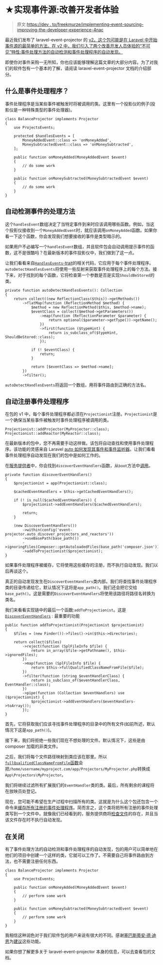 # ★实现事件源:改善开发者体验

> 原文:[https://dev . to/freekmurze/implementing-event-sourcing-improving-the-developer-experience-4nac](https://dev.to/freekmurze/implementing-event-sourcing-improving-the-developer-experience-4nac)

最近我们发布了 laravel-event-projector 的 [v2。这个包可能是在 Laravel 中开始事件源的最简单的方法。在 v2 中，我们引入了两个改善开发人员体验的“不可见”特性:事件处理方法的自动检测和事件处理程序的自动发现。](https://freek.dev/laravel-event-projector-v2-has-been-released)

即使你对事件采购一无所知，你也应该能够理解这篇文章的大部分内容。为了对我们的软件包有一个基本的了解，请阅读 laravel-event-projector 文档的介绍部分。

## [](#what-are-event-handlers)什么是事件处理程序？

事件处理程序是当某些事件被触发时将被调用的类。这里有一个投影仪的例子(投影仪是一种特殊类型的事件处理器)。

```
class BalanceProjector implements Projector
{
    use ProjectsEvents;

    protected $handlesEvents = [
        MoneyAddedEvent::class => 'onMoneyAdded',
        MoneySubtractedEvent::class => 'onMoneySubtracted',
    ];

    public function onMoneyAdded(MoneyAddedEvent $event)
    {
        // do some work
    }

    public function onMoneySubtracted(MoneySubtractedEvent $event)
    {
        // do some work
    }
} 
```

## [](#auto-detect-event-handling-methods)自动检测事件的处理方法

这个`handlesEvent`数组决定了当特定事件到来时应该调用哪些函数。例如，当这个投影仪接收到一个`MoneyAddedEvent`时，就应该调用`onMoneyAdded`函数。如果你看一下这个函数，你会发现我们想要接收的事件是类型暗示的。

如果用户不必编写一个`handlesEvent`数组，并且软件包会自动调用提示事件的函数，这不是很酷吗？在最新版本的事件投影仪中，我们做到了这一点。

让我们看看来自[`HandlesEvents`-trait](https://github.com/spatie/laravel-event-projector/blob/47f9d7a6479a1860e91956229a4463a706559c68/src/EventHandlers/HandlesEvents.php)的相关代码，它应用于每个事件处理程序。`autoDetectHandlesEvents`将使用一些反射来获取事件处理程序上的每个方法。接下来，对于找到的每个函数，它将检查第一个参数是否是实现`ShouldBeStored`的类。

```
private function autoDetectHandlesEvents(): Collection
{
    return collect((new ReflectionClass($this))->getMethods())
        ->flatMap(function (ReflectionMethod $method) {
            $method = new ReflectionMethod($this, $method->name);
            $eventClass = collect($method->getParameters())
                ->map(function (ReflectionParameter $parameter) {
                    return optional($parameter->getType())->getName();
                })
                ->first(function ($typeHint) {
                    return is_subclass_of($typeHint, ShouldBeStored::class);
                });

            if (! $eventClass) {
                return;
            }

            return [$eventClass => $method->name];
        })
        ->filter(); 
```

`autoDetectHandlesEvents`将返回一个数组，用将事件路由到正确的方法名。

## [](#auto-register-event-handlers)自动注册事件处理程序

在包的 v1 中，每个事件处理程序都必须在`Projectionist`注册。`Projectionist`是一个确保当某些事件被触发时事件处理程序被调用的类。

```
Projectionist::addProjector(MyProjector::class);
Projectionist::addReactor(MyReactor::class); 
```

在最新版本的包中，您不再需要手动这样做。该包将自动查找和使用事件处理程序。该功能的灵感来自 Laravel [auto 如何发现其事件和事件监听器](https://blog.laravel.com/automatic-event-listener-discovery)。让我们看看事件处理程序自动发现在我们的包中是如何工作的。

在[服务提供者](https://github.com/spatie/laravel-event-projector/blob/a7d6eb956ec7f225aa2fe0cd85ff81710dbe048c/src/EventProjectorServiceProvider.php)中，你会找到`discoverEventHandlers`函数，从`boot`方法中[调用](https://github.com/spatie/laravel-event-projector/blob/47f9d7a6479a1860e91956229a4463a706559c68/src/EventProjectorServiceProvider.php#L35)。

```
private function discoverEventHandlers()
{
    $projectionist = app(Projectionist::class);

    $cachedEventHandlers = $this->getCachedEventHandlers();

    if (! is_null($cachedEventHandlers)) {
        $projectionist->addEventHandlers($cachedEventHandlers);

        return;
    }

    (new DiscoverEventHandlers())
        ->within(config('event-projector.auto_discover_projectors_and_reactors'))
        ->useBasePath(base_path())
        ->ignoringFiles(Composer::getAutoloadedFiles(base_path('composer.json')))
        ->addToProjectionist($projectionist);
} 
```

如果事件处理程序被缓存，它将使用这些缓存的注册，而不执行自动发现。我们以后再谈这个。

真正的自动发现发生在`DiscoverEventHandlers`类内部。我们将查找事件处理程序类的目录传递给它，默认情况下这将是`app_path()`。我们还会把它交给`base_path()`。这是需要的`DiscoverEventHandlers`将使用该路径将路径名转换为类名。

我们来看看实现链中的最后一个函数:`addToProjectionist`。这是 [`DiscoverEventHandlers`](https://github.com/spatie/laravel-event-projector/blob/47f9d7a6479a1860e91956229a4463a706559c68/src/DiscoverEventHandlers.php) :
最重要的功能

```
public function addToProjectionist(Projectionist $projectionist)
{
    $files = (new Finder())->files()->in($this->directories);

    return collect($files)
        ->reject(function (SplFileInfo $file) {
            return in_array($file->getPathname(), $this->ignoredFiles);
        })
        ->map(function (SplFileInfo $file) {
            return $this->fullQualifiedClassNameFromFile($file);
        })
        ->filter(function (string $eventHandlerClass) {
            return is_subclass_of($eventHandlerClass, EventHandler::class);
        })
        ->pipe(function (Collection $eventHandlers) use ($projectionist) {
            $projectionist->addEventHandlers($eventHandlers->toArray());
        });
} 
```

首先，它将获取我们应该寻找事件处理程序的目录中的所有文件(如前所述，默认情况下这是`app_path()`)。

接下来，我们将拒绝一些我们现在不想处理的文件。默认情况下，这些是由 composer 加载的非类文件。

之后，我们将每个文件路径映射到类应该在那里。所以[`fullQualifiedClassNameFromFile`函数](https://github.com/spatie/laravel-event-projector/blob/a7d6eb956ec7f225aa2fe0cd85ff81710dbe048c/src/DiscoverEventHandlers.php#L73-L84)会把`/home/username/myproject.com/app/Projectors/MyProjector.php`转换成`App\Projectors\MyProjector`。

我们将继续过滤所有扩展我们的`EventHandler`类的类。最后，所有剩余的课程将在放映员处登记。

现在，您可能不希望在生产过程中扫描所有的类。这就是为什么这个包还包含一个命令来[缓存所有注册的事件处理程序](https://github.com/spatie/laravel-event-projector/blob/master/src/Console/CacheEventHandlersCommand.php)。简而言之，这个类将把所有注册的事件处理类写到一个文件中。就像我们已经看到的，服务提供商将[检查文件](https://github.com/spatie/laravel-event-projector/blob/a7d6eb956ec7f225aa2fe0cd85ff81710dbe048c/src/EventProjectorServiceProvider.php#L97-L103)的存在，并且当该文件存在时不执行自动发现。

## [](#in-closing)在关闭

有了事件处理方法的自动检测和事件处理程序的自动发现，包的用户可以简单地在他们的项目中创建一个这样的类，它就可以工作了。不需要自己将事件路由到方法，也不需要注册任何东西。

```
class BalanceProjector implements Projector
{
    use ProjectsEvents;

    public function onMoneyAdded(MoneyAddedEvent $event)
    {
        // perform some work
    }

    public function onMoneySubtracted(MoneySubtractedEvent $event)
    {
        // perform some work
    }
} 
```

我相信这种润色对于我们软件包的用户来说有很大的不同。感谢[塞巴斯蒂安·德·迪恩](https://twitter.com/sebdedeyne)为[建议](https://github.com/spatie/laravel-event-projector/issues/143)这些功能。

如果你想了解更多关于 laravel-event-projector 本身的信息，可以去查看包的文档。